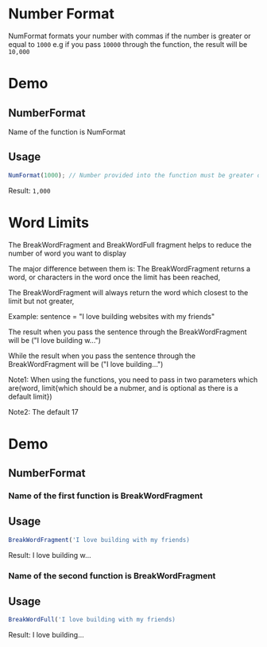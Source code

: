 # Number Format

NumFormat formats your number with commas if the number is greater or equal to `1000`
e.g if you pass `10000` through the function,
the result will be `10,000`

# Demo

## NumberFormat

Name of the function is NumFormat

## Usage

```javascript
NumFormat(1000); // Number provided into the function must be greater or equal to 1000
```

Result: `1,000`

# Word Limits

The BreakWordFragment and BreakWordFull fragment helps to reduce the number of word you want to display

The major difference between them is:
The BreakWordFragment returns a word, or characters in the word once the limit has been reached,

The BreakWordFragment will always return the word which closest to the limit but not greater,

Example: sentence = "I love building websites with my friends"

The result when you pass the sentence through the BreakWordFragment will be ("I love building w...")

While the result when you pass the sentence through the BreakWordFragment will be ("I love building...")

Note1: When using the functions, you need to pass in two parameters
which are(word, limit{which should be a nubmer, and is optional as there is a default limit})

Note2: The default 17

# Demo

## NumberFormat

### Name of the first function is BreakWordFragment

## Usage

```javascript
BreakWordFragment('I love building with my friends)
```

Result: I love building w...

### Name of the second function is BreakWordFragment

## Usage

```javascript
BreakWordFull('I love building with my friends)
```

Result: I love building...
